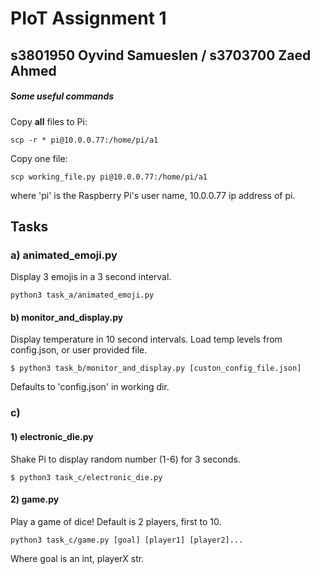 # PIoT Assignment 1
## s3801950 Oyvind Samueslen / s3703700 Zaed Ahmed

##### Some useful commands

Copy __all__ files to Pi:

```scp -r * pi@10.0.0.77:/home/pi/a1```

Copy one file:

```scp working_file.py pi@10.0.0.77:/home/pi/a1```

where 'pi' is the Raspberry Pi's user name, 10.0.0.77 ip address of pi. 

## Tasks

### a) animated_emoji.py

Display 3 emojis in a 3 second interval.

```python3 task_a/animated_emoji.py```

#### b) monitor_and_display.py

Display temperature in 10 second intervals. Load temp levels from config.json, or user provided file. 

```$ python3 task_b/monitor_and_display.py [custon_config_file.json]```

Defaults to 'config.json' in working dir. 


### c) 
#### 1) electronic_die.py
Shake Pi to display random number (1-6) for 3 seconds.

``` $ python3 task_c/electronic_die.py ```


#### 2) game.py
Play a game of dice! Default is 2 players, first to 10.

```python3 task_c/game.py [goal] [player1] [player2]...```

Where goal is an int, playerX str.